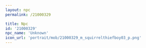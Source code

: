 ```yaml
---
layout: npc
permalink: /21000329

title: Npc
id: '21000329'
npc_name: 'Unknown'
icon_url: 'portrait/mob/21000329_m_squirrelthiefboy03_p.png'
---
```

